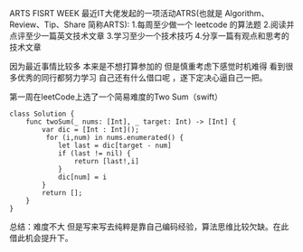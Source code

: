 ARTS FISRT WEEK
最近IT大佬发起的一项活动ATRS(也就是 Algorithm、Review、Tip、Share 简称ARTS):
1.每周至少做一个 leetcode 的算法题
2.阅读并点评至少一篇英文技术文章
3.学习至少一个技术技巧
4.分享一篇有观点和思考的技术文章

因为最近事情比较多 本来是不想打算参加的 但是慎重考虑下感觉时机难得 看到很多优秀的同行都努力学习 自己还有什么借口呢 ，遂下定决心逼自己一把。

第一周在leetCode上选了一个简易难度的Two Sum（swift）
```
class Solution {  
    func twoSum(_ nums: [Int], _ target: Int) -> [Int] {  
        var dic = [Int : Int]();  
         for (i,num) in nums.enumerated() {  
            let last = dic[target - num]  
            if (last != nil) {  
                return [last!,i]  
            }  
            dic[num] = i  
        }  
        return [];  
    }  
}  
```


总结：难度不大 但是写来写去纯粹是靠自己编码经验，算法思维比较欠缺。在此借此机会提升下。
